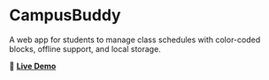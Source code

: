 # CampusBuddy

A web app for students to manage class schedules with color-coded blocks, offline support, and local storage.

🔗 **[Live Demo](https://codedbycj.github.io/campusbuddy/)**  
